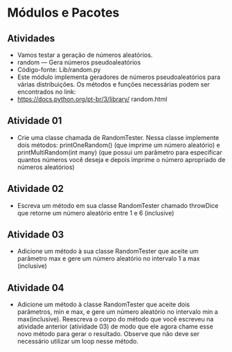 # Módulos e Pacotes

## Atividades

-  Vamos testar a geração de números
aleatórios.
-  random — Gera números pseudoaleatórios
-  Código-fonte: Lib/random.py
-  Este módulo implementa geradores de
números pseudoaleatórios para várias
distribuições. Os métodos e funções
necessárias podem ser encontrados no link:
-  https://docs.python.org/pt-br/3/library/
random.html


## Atividade 01

-  Crie uma classe chamada de
RandomTester. Nessa classe implemente
dois métodos: printOneRandom() (que
imprime um número aleatório) e
printMultiRandom(int many) (que possui
um parâmetro para especificar quantos
números você deseja e depois imprime o
número apropriado de números aleatórios)


## Atividade 02

-  Escreva um método em sua classe
RandomTester chamado throwDice que
retorne um número aleatório entre 1 e 6
(inclusive)


## Atividade 03

-  Adicione um método à sua classe
RandomTester que aceite um parâmetro
max e gere um número aleatório no
intervalo 1 a max (inclusive)


## Atividade 04

-  Adicione um método à classe
RandomTester que aceite dois parâmetros,
min e max, e gere um número aleatório no
intervalo min a max(inclusive).
 Reescreva o corpo do método que você
escreveu na atividade anterior (atividade 03) 
de modo que ele agora chame esse
novo método para gerar o resultado.
Observe que não deve ser necessário
utilizar um loop nesse método.